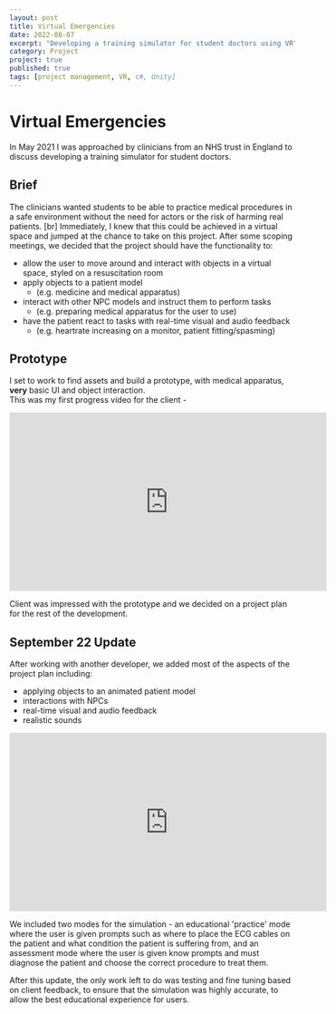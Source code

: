 ```yaml
---
layout: post
title: Virtual Emergencies
date: 2022-08-07
excerpt: "Developing a training simulator for student doctors using VR"
category: Project
project: true
published: true
tags: [project management, VR, c#, Unity]
---
```


# Virtual Emergencies
In May 2021 I was approached by clinicians from an NHS trust in England to discuss developing a training simulator for student doctors.

## Brief
The clinicians wanted students to be able to practice medical procedures in a safe environment without the need for actors or the risk of harming real patients.
[br] Immediately, I knew that this could be achieved in a virtual space and jumped at the chance to take on this project.
After some scoping meetings, we decided that the project should have the functionality to:
* allow the user to move around and interact with objects in a virtual space, styled on a resuscitation room
* apply objects to a patient model 
    * (e.g. medicine and medical apparatus)
* interact with other NPC models and instruct them to perform tasks 
    * (e.g. preparing medical apparatus for the user to use)
* have the patient react to tasks with real-time visual and audio feedback 
    * (e.g. heartrate increasing on a monitor, patient fitting/spasming)


## Prototype
I set to work to find assets and build a prototype, with medical apparatus, <b>very</b> basic UI and object interaction. 
<br>This was my first progress video for the client - 
<iframe width="560" height="315" src="https://www.youtube.com/embed/zD6GKQpe4AU" frameborder="0"></iframe>

Client was impressed with the prototype and we decided on a project plan for the rest of the development. 

## September 22 Update
After working with another developer, we added most of the aspects of the project plan including:
* applying objects to an animated patient model
* interactions with NPCs
* real-time visual and audio feedback
* realistic sounds 
<iframe width="560" height="315" src="https://www.youtube.com/embed/99EmaD-wZds" frameborder="0"></iframe>

We included two modes for the simulation - an educational 'practice' mode where the user is given prompts such as where to place the ECG cables on the patient and what condition the patient is suffering from, and an assessment mode where the user is given know prompts and must diagnose the patient and choose the correct procedure to treat them.

After this update, the only work left to do was testing and fine tuning based on client feedback, to ensure that the simulation was highly accurate, to allow the best educational experience for users.